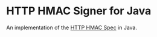 # HTTP HMAC Signer for Java

An implementation of the [HTTP HMAC Spec](https://github.com/acquia/http-hmac-spec)
in Java.


